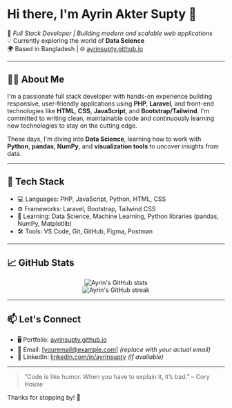 # Hi there, I'm Ayrin Akter Supty 👋

🎯 *Full Stack Developer | Building modern and scalable web applications*  
💡 Currently exploring the world of **Data Science**  
🌍 Based in Bangladesh | 🌐 [ayrinsupty.github.io](https://ayrinsupty.github.io)

---

## 👩‍💻 About Me

I'm a passionate full stack developer with hands-on experience building responsive, user-friendly applications using **PHP**, **Laravel**, and front-end technologies like **HTML**, **CSS**, **JavaScript**, and **Bootstrap/Tailwind**. I'm committed to writing clean, maintainable code and continuously learning new technologies to stay on the cutting edge.

These days, I'm diving into **Data Science**, learning how to work with **Python**, **pandas**, **NumPy**, and **visualization tools** to uncover insights from data.

---

## 🧰 Tech Stack

- 💻 Languages: PHP, JavaScript, Python, HTML, CSS
- ⚙️ Frameworks: Laravel, Bootstrap, Tailwind CSS
- 🧠 Learning: Data Science, Machine Learning, Python libraries (pandas, NumPy, Matplotlib)
- 🛠 Tools: VS Code, Git, GitHub, Figma, Postman

---

## 📈 GitHub Stats

<p align="center">
  <img src="https://github-readme-stats.vercel.app/api?username=ayrinsupty&show_icons=true&theme=tokyonight" alt="Ayrin's GitHub stats" />
  <br/>
  <img src="https://github-readme-streak-stats.herokuapp.com/?user=ayrinsupty&theme=tokyonight" alt="Ayrin's GitHub streak" />
</p>

---

## 📫 Let's Connect

- 🖥️ Portfolio: [ayrinsupty.github.io](https://ayrinsupty.github.io)
- 📧 Email: [youremail@example.com] *(replace with your actual email)*
- 💼 LinkedIn: [linkedin.com/in/ayrinsupty](https://www.linkedin.com/in/ayrinsupty) *(if available)*

---

> “Code is like humor. When you have to explain it, it’s bad.” – Cory House

Thanks for stopping by! 💖
